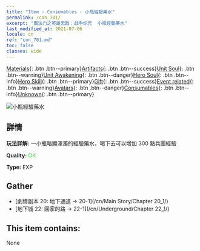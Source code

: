 ```yaml
---
title: "Item - Consumables - 小瓶經驗藥水"
permalink: /con_701/
excerpt: "魔法门之英雄无敌：战争纪元  小瓶經驗藥水"
last_modified_at: 2021-07-06
locale: cn
ref: "con_701.md"
toc: false
classes: wide
---
```

 [Materials](/ItemsCN/){: .btn .btn--primary}[Artifacts](/ItemsCN/Artifacts/){: .btn .btn--success}[Unit Soul](/ItemsCN/UnitSoul/){: .btn .btn--warning}[Unit Awakening](/ItemsCN/UnitAwakening/){: .btn .btn--danger}[Hero Soul](/ItemsCN/HeroSoul/){: .btn .btn--info}[Hero Skill](/ItemsCN/HeroSkill/){: .btn .btn--primary}[Gift](/ItemsCN/Gift/){: .btn .btn--success}[Event related](/ItemsCN/Events/){: .btn .btn--warning}[Avatars](/ItemsCN/Avatars/){: .btn .btn--danger}[Consumables](/ItemsCN/Consumables/){: .btn .btn--info}[Unknown](/ItemsCN/Unknown/){: .btn .btn--primary}

 ![小瓶經驗藥水](/images/t/i_501.png)

## 詳情
 **玩法詳解:** 一小瓶略顯渾濁的經驗藥水，喝下去可以增加 300 點兵團經驗

 **Quality:** <span style="color: #32CD32">OK</span>

 **Type:** EXP

## Gather

*    [劇情副本 20: 地下通道 -> 20-1](/cn/Main Story/Chapter 20_1/) 
*    [地下城 22: 回家的路 -> 22-1](/cn/Underground/Chapter 22_1/) 

## This item contains:

  None

